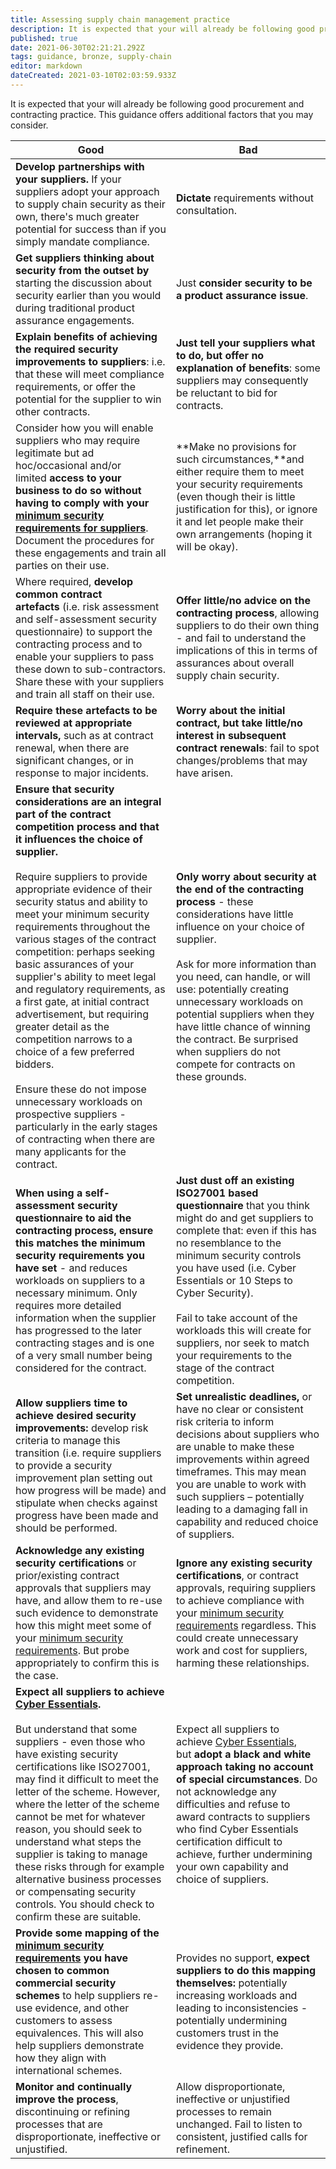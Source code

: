 ```yaml
---
title: Assessing supply chain management practice
description: It is expected that your will already be following good procurement and contracting practice. This guidance offers additional factors that you may consider.
published: true
date: 2021-06-30T02:21:21.292Z
tags: guidance, bronze, supply-chain
editor: markdown
dateCreated: 2021-03-10T02:03:59.933Z
---
```


It is expected that your will already be following good procurement and contracting practice. This guidance offers additional factors that you may consider.

| **Good** | **Bad** |
| --- | --- |
| **Develop partnerships with your suppliers.** If your suppliers adopt your approach to supply chain security as their own, there's much greater potential for success than if you simply mandate compliance. | **Dictate** requirements without consultation. |
| **Get suppliers thinking about security from the outset by** starting the discussion about security earlier than you would during traditional product assurance engagements. | Just **consider security to be a product assurance issue**. |
| **Explain benefits of achieving the required security improvements to suppliers**: i.e. that these will meet compliance requirements, or offer the potential for the supplier to win other contracts. | **Just tell your suppliers what to do, but offer no explanation of benefits**: some suppliers may consequently be reluctant to bid for contracts. |
| Consider how you will enable suppliers who may require legitimate but ad hoc/occasional and/or limited **access to your business to do so without having to comply with your** [**minimum security requirements for suppliers**](https://www.ncsc.gov.uk/collection/supply-chain-security?curPage=/collection/supply-chain-security/principles-supply-chain-security/understand-the-risks). Document the procedures for these engagements and train all parties on their use. | **Make no provisions for such circumstances,**and either require them to meet your security requirements (even though their is little justification for this), or ignore it and let people make their own arrangements (hoping it will be okay). |
| Where required, **develop common contract artefacts** (i.e. risk assessment and self-assessment security questionnaire) to support the contracting process and to enable your suppliers to pass these down to sub-contractors. Share these with your suppliers and train all staff on their use. | **Offer little/no advice on the contracting process**, allowing suppliers to do their own thing - and fail to understand the implications of this in terms of assurances about overall supply chain security. |
| **Require these artefacts to be reviewed at appropriate intervals,** such as at contract renewal, when there are significant changes, or in response to major incidents. | **Worry about the initial contract, but take little/no interest in subsequent contract renewals**: fail to spot changes/problems that may have arisen. |
| **Ensure that security considerations are an integral part of the contract competition process and that it influences the choice of supplier.**<br><br>Require suppliers to provide appropriate evidence of their security status and ability to meet your minimum security requirements throughout the various stages of the contract competition: perhaps seeking basic assurances of your supplier's ability to meet legal and regulatory requirements, as a first gate, at initial contract advertisement, but requiring greater detail as the competition narrows to a choice of a few preferred bidders.<br><br>Ensure these do not impose unnecessary workloads on prospective suppliers - particularly in the early stages of contracting when there are many applicants for the contract. | **Only worry about security at the end of the contracting process** - these considerations have little influence on your choice of supplier.<br><br>Ask for more information than you need, can handle, or will use: potentially creating unnecessary workloads on potential suppliers when they have little chance of winning the contract. Be surprised when suppliers do not compete for contracts on these grounds. |
| **When using a self-assessment security questionnaire to aid the contracting process, ensure this matches the minimum security requirements you have set** - and reduces workloads on suppliers to a necessary minimum. Only requires more detailed information when the supplier has progressed to the later contracting stages and is one of a very small number being considered for the contract. | **Just dust off an existing ISO27001 based questionnaire** that you think might do and get suppliers to complete that: even if this has no resemblance to the minimum security controls you have used (i.e. Cyber Essentials or 10 Steps to Cyber Security).<br><br>Fail to take account of the workloads this will create for suppliers, nor seek to match your requirements to the stage of the contract competition. |
| **Allow suppliers time to achieve desired security improvements:** develop risk criteria to manage this transition (i.e. require suppliers to provide a security improvement plan setting out how progress will be made) and stipulate when checks against progress have been made and should be performed. | **Set unrealistic deadlines,** or have no clear or consistent risk criteria to inform decisions about suppliers who are unable to make these improvements within agreed timeframes. This may mean you are unable to work with such suppliers – potentially leading to a damaging fall in capability and reduced choice of suppliers. |
| **Acknowledge any existing security certifications** or prior/existing contract approvals that suppliers may have, and allow them to re-use such evidence to demonstrate how this might meet some of your [minimum security requirements](https://www.ncsc.gov.uk/collection/supply-chain-security?curPage=/collection/supply-chain-security/principles-supply-chain-security/understand-the-risks). But probe appropriately to confirm this is the case. | **Ignore any existing security certifications**, or contract approvals, requiring suppliers to achieve compliance with your [minimum security requirements](https://www.ncsc.gov.uk/collection/supply-chain-security?curPage=/collection/supply-chain-security/principles-supply-chain-security/understand-the-risks) regardless. This could create unnecessary work and cost for suppliers, harming these relationships. |
| **Expect all suppliers to achieve** [**Cyber Essentials**](https://www.cyberessentials.ncsc.gov.uk/)**.**<br><br>But understand that some suppliers - even those who have existing security certifications like ISO27001, may find it difficult to meet the letter of the scheme. However, where the letter of the scheme cannot be met for whatever reason, you should seek to understand what steps the supplier is taking to manage these risks through for example alternative business processes or compensating security controls. You should check to confirm these are suitable. | Expect all suppliers to achieve [Cyber Essentials](https://www.cyberessentials.ncsc.gov.uk/), but **adopt a black and white approach taking no account of special circumstances**. Do not acknowledge any difficulties and refuse to award contracts to suppliers who find Cyber Essentials certification difficult to achieve, further undermining your own capability and choice of suppliers. |
| **Provide some mapping of the** [**minimum security requirements**](https://www.ncsc.gov.uk/collection/supply-chain-security?curPage=/collection/supply-chain-security/principles-supply-chain-security/understand-the-risks) **you have chosen to common commercial security schemes** to help suppliers re-use evidence, and other customers to assess equivalences. This will also help suppliers demonstrate how they align with international schemes. | Provides no support, **expect suppliers to do this mapping themselves:** potentially increasing workloads and leading to inconsistencies - potentially undermining customers trust in the evidence they provide. |
| **Monitor and continually improve the process**, discontinuing or refining processes that are disproportionate, ineffective or unjustified. | Allow disproportionate, ineffective or unjustified processes to remain unchanged. Fail to listen to consistent, justified calls for refinement. |